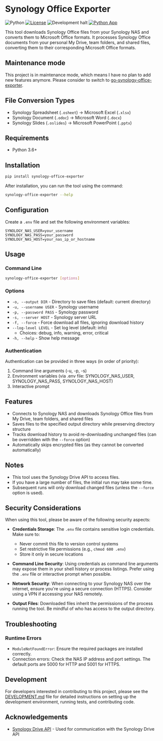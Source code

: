 # Synology Office Exporter
![Python](https://img.shields.io/badge/python-v3.6+-blue.svg)
[![License](https://img.shields.io/badge/license-MIT-green.svg)](https://opensource.org/licenses/MIT)
![Development halt](https://img.shields.io/badge/development-halt-red.svg)
[![Python App](https://github.com/isseis/synology-office-exporter/actions/workflows/python-app.yml/badge.svg)](https://github.com/isseis/synology-office-exporter/actions/workflows/python-app.yml)

This tool downloads Synology Office files from your Synology NAS and converts them to Microsoft Office formats. It processes Synology Office documents from your personal My Drive, team folders, and shared files, converting them to their corresponding Microsoft Office formats.

## Maintenance mode

This project is in maintenance mode, which means I have no plan to add new features anymore. Please consider to switch to [go-synology-office-exporter](https://github.com/isseis/go-synology-office-exporter).

## File Conversion Types

- Synology Spreadsheet (`.osheet`) → Microsoft Excel (`.xlsx`)
- Synology Document (`.odoc`) → Microsoft Word (`.docx`)
- Synology Slides (`.oslides`) → Microsoft PowerPoint (`.pptx`)

## Requirements

- Python 3.6+

## Installation

```bash
pip install synology-office-exporter
```

After installation, you can run the tool using the command:

```bash
synology-office-exporter --help
```

## Configuration

Create a `.env` file and set the following environment variables:

```
SYNOLOGY_NAS_USER=your_username
SYNOLOGY_NAS_PASS=your_password
SYNOLOGY_NAS_HOST=your_nas_ip_or_hostname
```

## Usage

### Command Line

```bash
synology-office-exporter [options]
```

### Options

- `-o, --output DIR` - Directory to save files (default: current directory)
- `-u, --username USER` - Synology username
- `-p, --password PASS` - Synology password
- `-s, --server HOST` - Synology server URL
- `-f, --force` - Force download all files, ignoring download history
- `--log-level LEVEL` - Set log level (default: info)
  - Choices: debug, info, warning, error, critical
- `-h, --help` - Show help message

### Authentication

Authentication can be provided in three ways (in order of priority):

1. Command line arguments (-u, -p, -s)
2. Environment variables (via .env file: SYNOLOGY_NAS_USER, SYNOLOGY_NAS_PASS, SYNOLOGY_NAS_HOST)
3. Interactive prompt

## Features

- Connects to Synology NAS and downloads Synology Office files from My Drive, team folders, and shared files
- Saves files to the specified output directory while preserving directory structure
- Tracks download history to avoid re-downloading unchanged files (can be overridden with the `--force` option)
- Automatically skips encrypted files (as they cannot be converted automatically)

## Notes

- This tool uses the Synology Drive API to access files.
- If you have a large number of files, the initial run may take some time.
- Subsequent runs will only download changed files (unless the `--force` option is used).

## Security Considerations

When using this tool, please be aware of the following security aspects:

- **Credentials Storage**: The `.env` file contains sensitive login credentials. Make sure to:
  - Never commit this file to version control systems
  - Set restrictive file permissions (e.g., `chmod 600 .env`)
  - Store it only in secure locations

- **Command Line Security**: Using credentials as command line arguments may expose them in your shell history or process listings. Prefer using the `.env` file or interactive prompt when possible.

- **Network Security**: When connecting to your Synology NAS over the internet, ensure you're using a secure connection (HTTPS). Consider using a VPN if accessing your NAS remotely.

- **Output Files**: Downloaded files inherit the permissions of the process running the tool. Be mindful of who has access to the output directory.

## Troubleshooting

### Runtime Errors

- `ModuleNotFoundError`: Ensure the required packages are installed correctly.
- Connection errors: Check the NAS IP address and port settings. The default ports are 5000 for HTTP and 5001 for HTTPS.

## Development

For developers interested in contributing to this project, please see the [DEVELOPMENT.md](DEVELOPMENT.md) file for detailed instructions on setting up the development environment, running tests, and contributing code.

## Acknowledgements

- [Synology Drive API](https://github.com/zbjdonald/synology-drive-api) - Used for communication with the Synology Drive API
